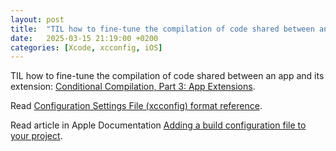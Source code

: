 ```yaml
---
layout: post
title:  "TIL how to fine-tune the compilation of code shared between an app and its extension"
date:   2025-03-15 21:19:00 +0200
categories: [Xcode, xcconfig, iOS]
---
```

TIL how to fine-tune the compilation of code shared between an app and its extension: [Conditional Compilation, Part 3: App Extensions](https://davedelong.com/blog/2019/04/09/conditional-compilation-part-3/).

Read [Configuration Settings File (xcconfig) format reference](https://help.apple.com/xcode/#/dev745c5c974).

Read article in Apple Documentation [Adding a build configuration file to your project](https://developer.apple.com/documentation/xcode/adding-a-build-configuration-file-to-your-project).
